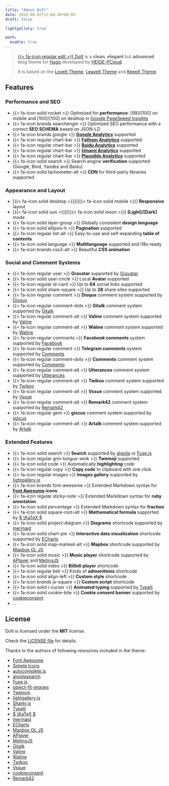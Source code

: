```yaml
---
title: "About DoIt"
date: 2019-08-02T11:04:49+08:00
draft: false

lightgallery: true

math:
  enable: true
---
```


> [{{< fa-icon regular edit >}} DoIt](https://github.com/HEIGE-PCloud/DoIt) is a **clean**, **elegant** but **advanced** blog theme for [Hugo](https://gohugo.io/) developed by [HEIGE-PCloud](https://github.com/HEIGE-PCloud).
>
> It is based on the [LoveIt Theme](https://github.com/dillonzq/LoveIt), [LeaveIt Theme](https://github.com/liuzc/LeaveIt) and [KeepIt Theme](https://github.com/Fastbyte01/KeepIt).

## Features

### Performance and SEO

* {{< fa-icon solid rocket >}} Optimized for **performance**: [99]/[100] on mobile and [100]/[100] on desktop in [Google PageSpeed Insights](https://developers.google.com/speed/pagespeed/insights)
* {{< fa-icon brands searchengin >}} Optimized SEO performance with a correct **SEO SCHEMA** based on JSON-LD
* {{< fa-icon brands google >}} **[Google Analytics](https://analytics.google.com/analytics)** supported
* {{< fa-icon regular chart-bar >}} **[Fathom Analytics](https://usefathom.com/)** supported
* {{< fa-icon regular chart-bar >}} **[Baidu Analytics](https://tongji.baidu.com/)** supported
* {{< fa-icon regular chart-bar >}} **[Umami Analytics](https://umami.is/)** supported
* {{< fa-icon regular chart-bar >}} **[Plausible Analytics](https://plausible.io/)** supported
* {{< fa-icon solid search >}} Search engine **verification** supported (Google, Bind, Yandex and Baidu)
* {{< fa-icon solid tachometer-alt >}} **CDN** for third-party libraries supported

### Appearance and Layout

* [{{< fa-icon solid desktop >}}]/[{{< fa-icon solid mobile >}}] **Responsive** layout
* [{{< fa-icon solid sun >}}]/[{{< fa-icon solid moon >}}] **[Light]/[Dark]** mode
* {{< fa-icon solid layer-group >}} Globally consistent **design language**
* {{< fa-icon solid ellipsis-h >}} **Pagination** supported
* {{< fa-icon regular list-alt >}} Easy-to-use and self-expanding **table of contents**
* {{< fa-icon solid language >}} **Multilanguage** supported and i18n ready
* {{< fa-icon brands css3-alt >}} Beautiful **CSS animation**

### Social and Comment Systems

* {{< fa-icon regular user >}} **Gravatar** supported by [Gravatar](https://gravatar.com)
* {{< fa-icon solid user-circle >}} Local **Avatar** supported
* {{< fa-icon regular id-card >}} Up to **64** social links supported
* {{< fa-icon solid share-square >}} Up to **28** share sites supported
* {{< fa-icon regular comment >}} **Disqus** comment system supported by [Disqus](https://disqus.com)
* {{< fa-icon regular comment-dots >}} **Gitalk** comment system supported by [Gitalk](https://github.com/gitalk/gitalk)
* {{< fa-icon regular comment-alt >}} **Valine** comment system supported by [Valine](https://valine.js.org/)
* {{< fa-icon regular comment-alt >}} **Waline** comment system supported by [Waline](https://waline.js.org/)
* {{< fa-icon regular comments >}} **Facebook comments** system supported by [Facebook](https://developers.facebook.com/docs/plugins/comments/)
* {{< fa-icon regular comment >}} **Telegram comments** system supported by [Comments](https://comments.app/)
* {{< fa-icon regular comment-dots >}} **Commento** comment system supported by [Commento](https://commento.io/)
* {{< fa-icon regular comment-alt >}} **Utterances** comment system supported by [Utterances](https://utteranc.es/)
* {{< fa-icon regular comment-alt >}} **Twikoo** comment system supported by [Twikoo](https://twikoo.js.org/)
* {{< fa-icon regular comment-alt >}} **Vssue** comment system supported by [Vssue](https://vssue.js.org/)
* {{< fa-icon regular comment-alt >}} **Remark42** comment system supported by [Remark42](https://remark42.com/)
* {{< fa-icon regular gem >}} **giscus** comment system supported by [giscus](https://giscus.app/)
* {{< fa-icon regular comment-alt >}} **Artalk** comment system supported by [Artalk](https://artalk.js.org/)

### Extended Features

* {{< fa-icon solid search >}} **Search** supported by [algolia](https://www.algolia.com/) or [Fuse.js](https://fusejs.io/)
* {{< fa-icon regular grin-tongue-wink >}} **Twemoji** supported
* {{< fa-icon solid code >}} Automatically **highlighting** code
* {{< fa-icon regular copy >}} **Copy code** to clipboard with one click
* {{< fa-icon regular images >}} **Images gallery** supported by [lightgallery.js](https://github.com/sachinchoolur/lightgallery.js)
* {{< fa-icon brands font-awesome >}} Extended Markdown syntax for **[Font Awesome](https://fontawesome.com/) icons**
* {{< fa-icon regular sticky-note >}} Extended Markdown syntax for **ruby annotation**
* {{< fa-icon solid percentage >}} Extended Markdown syntax for **fraction**
* {{< fa-icon solid square-root-alt >}} **Mathematical formula** supported by [$ \KaTeX $](https://katex.org/)
* {{< fa-icon solid project-diagram >}} **Diagrams** shortcode supported by [mermaid](https://github.com/knsv/mermaid)
* {{< fa-icon solid chart-pie >}} **Interactive data visualization** shortcode supported by [ECharts](https://echarts.apache.org/)
* {{< fa-icon solid map-marked-alt >}} **Mapbox** shortcode supported by [Mapbox GL JS](https://docs.mapbox.com/mapbox-gl-js)
* {{< fa-icon solid music >}} **Music player** shortcode supported by [APlayer](https://github.com/MoePlayer/APlayer) and [MetingJS](https://github.com/metowolf/MetingJS)
* {{< fa-icon solid video >}} **Bilibili player** shortcode
* {{< fa-icon regular bell >}} Kinds of **admonitions** shortcode
* {{< fa-icon solid align-left >}} **Custom style** shortcode
* {{< fa-icon brands js-square >}} **Custom script** shortcode
* {{< fa-icon solid i-cursor >}} **Animated typing** supported by [TypeIt](https://typeitjs.com/)
* {{< fa-icon solid cookie-bite >}} **Cookie consent banner** supported by [cookieconsent](https://github.com/osano/cookieconsent)
* ...

## License

DoIt is licensed under the **MIT** license.

Check the [LICENSE file](https://github.com/HEIGE-PCloud/DoIt/blob/main/LICENSE) for details.

Thanks to the authors of following resources included in the theme:

* [Font Awesome](https://fontawesome.com/)
* [Simple Icons](https://github.com/simple-icons/simple-icons)
* [autocomplete.js](https://github.com/algolia/autocomplete.js)
* [algoliasearch](https://github.com/algolia/algoliasearch-client-javascript)
* [Fuse.js](https://fusejs.io/)
* [object-fit-images](https://github.com/fregante/object-fit-images)
* [Twemoji](https://github.com/twitter/twemoji)
* [lightgallery.js](https://github.com/sachinchoolur/lightgallery.js)
* [Sharer.js](https://github.com/ellisonleao/sharer.js)
* [TypeIt](https://typeitjs.com/)
* [$ \KaTeX $](https://katex.org/)
* [mermaid](https://github.com/knsv/mermaid)
* [ECharts](https://echarts.apache.org/)
* [Mapbox GL JS](https://docs.mapbox.com/mapbox-gl-js)
* [APlayer](https://github.com/MoePlayer/APlayer)
* [MetingJS](https://github.com/metowolf/MetingJS)
* [Gitalk](https://github.com/gitalk/gitalk)
* [Valine](https://valine.js.org/)
* [Waline](https://waline.js.org/)
* [Twikoo](https://twikoo.js.org/)
* [Vssue](https://vssue.js.org/)
* [cookieconsent](https://github.com/osano/cookieconsent)
* [Remark42](https://remark42.com/)
